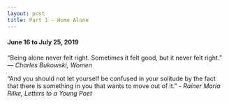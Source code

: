 ```yaml
---
layout: post
title: Part 1 - Home Alone
---
```

#### June 16 to July 25, 2019

“Being alone never felt right. Sometimes it felt good, but it never felt right.” ― *Charles Bukowski, Women*

“And you should not let yourself be confused in your solitude by the fact that there is something in you that wants to move out of it.” - *Rainer Maria Rilke, Letters to a Young Poet*
